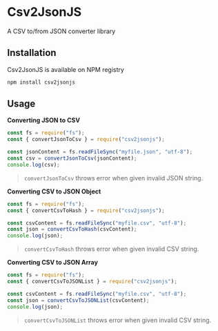 # Csv2JsonJS
A CSV to/from JSON converter library

## Installation
Csv2JsonJS is available on NPM registry

```bash
npm install csv2jsonjs
```

## Usage
**Converting JSON to CSV**
```js
const fs = require("fs");
const { convertJsonToCsv } = require("csv2jsonjs");

const jsonContent = fs.readFileSync("myfile.json", "utf-8");
const csv = convertJsonToCsv(jsonContent);
console.log(csv);
```
> `convertJsonToCsv` throws error when given invalid JSON string.



**Converting CSV to JSON Object**
```js
const fs = require("fs");
const { convertCsvToHash } = require("csv2jsonjs");

const csvContent = fs.readFileSync("myfile.csv", "utf-8");
const json = convertCsvToHash(csvContent);
console.log(json);
```
> `convertCsvToHash` throws error when given invalid CSV string.

**Converting CSV to JSON Array**
```js
const fs = require("fs");
const { convertCsvToJSONList } = require("csv2jsonjs");

const csvContent = fs.readFileSync("myfile.csv", "utf-8");
const json = convertCsvToJSONList(csvContent);
console.log(json);
```
> `convertCsvToJSONList` throws error when given invalid CSV string.